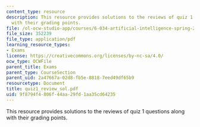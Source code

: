 ```yaml
---
content_type: resource
description: This resource provides solutions to the reviews of quiz 1 questions along
  with their grading points.
file: /ol-ocw-studio-app/courses/6-034-artificial-intelligence-spring-2005/9f8794f4806f44aa29fd1aa35cd64235_quiz1_review_sol.pdf
file_size: 352239
file_type: application/pdf
learning_resource_types:
- Exams
license: https://creativecommons.org/licenses/by-nc-sa/4.0/
ocw_type: OCWFile
parent_title: Exams
parent_type: CourseSection
parent_uid: 2a47667a-02d8-fb5e-8818-7eed49df65b9
resourcetype: Document
title: quiz1_review_sol.pdf
uid: 9f8794f4-806f-44aa-29fd-1aa35cd64235
---
```

This resource provides solutions to the reviews of quiz 1 questions along with their grading points.